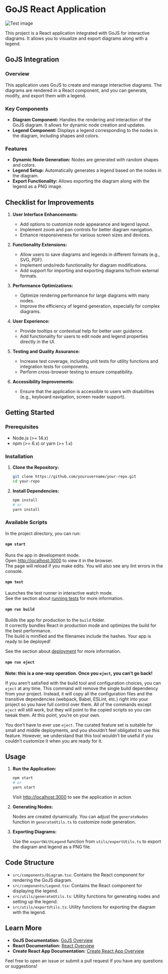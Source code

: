# GoJS React Application

![Test image](/specs.jpg)

This project is a React application integrated with GoJS for interactive diagrams. It allows you to visualize and export diagrams along with a legend.

## GoJS Integration

### Overview

This application uses GoJS to create and manage interactive diagrams. The diagrams are rendered in a React component, and you can generate, modify, and export them with a legend.

### Key Components

- **Diagram Component:** Handles the rendering and interaction of the GoJS diagram. It allows for dynamic node creation and updates.
- **Legend Component:** Displays a legend corresponding to the nodes in the diagram, including shapes and colors.

### Features

- **Dynamic Node Generation:** Nodes are generated with random shapes and colors.
- **Legend Setup:** Automatically generates a legend based on the nodes in the diagram.
- **Export Functionality:** Allows exporting the diagram along with the legend as a PNG image.

## Checklist for Improvements

1. **User Interface Enhancements:**
   - Add options to customize node appearance and legend layout.
   - Implement zoom and pan controls for better diagram navigation.
   - Enhance responsiveness for various screen sizes and devices.

2. **Functionality Extensions:**
   - Allow users to save diagrams and legends in different formats (e.g., SVG, PDF).
   - Implement undo/redo functionality for diagram modifications.
   - Add support for importing and exporting diagrams to/from external formats.

3. **Performance Optimizations:**
   - Optimize rendering performance for large diagrams with many nodes.
   - Improve the efficiency of legend generation, especially for complex diagrams.

4. **User Experience:**
   - Provide tooltips or contextual help for better user guidance.
   - Add functionality for users to edit node and legend properties directly in the UI.

5. **Testing and Quality Assurance:**
   - Increase test coverage, including unit tests for utility functions and integration tests for components.
   - Perform cross-browser testing to ensure compatibility.

6. **Accessibility Improvements:**
   - Ensure that the application is accessible to users with disabilities (e.g., keyboard navigation, screen reader support).

## Getting Started

### Prerequisites

- Node.js (>= 14.x)
- npm (>= 6.x) or yarn (>= 1.x)

### Installation

1. **Clone the Repository:**

   ```bash
   git clone https://github.com/yourusername/your-repo.git
   cd your-repo
   ```

2. **Install Dependencies:**

   ```bash
   npm install
   # or
   yarn install
   ```

### Available Scripts

In the project directory, you can run:

#### `npm start`

Runs the app in development mode.\
Open [http://localhost:3000](http://localhost:3000) to view it in the browser.\
The page will reload if you make edits. You will also see any lint errors in the console.

#### `npm test`

Launches the test runner in interactive watch mode.\
See the section about [running tests](https://facebook.github.io/create-react-app/docs/running-tests) for more information.

#### `npm run build`

Builds the app for production to the `build` folder.\
It correctly bundles React in production mode and optimizes the build for the best performance.\
The build is minified and the filenames include the hashes. Your app is ready to be deployed!

See the section about [deployment](https://facebook.github.io/create-react-app/docs/deployment) for more information.

#### `npm run eject`

**Note: this is a one-way operation. Once you `eject`, you can’t go back!**

If you aren’t satisfied with the build tool and configuration choices, you can `eject` at any time. This command will remove the single build dependency from your project. Instead, it will copy all the configuration files and the transitive dependencies (webpack, Babel, ESLint, etc.) right into your project so you have full control over them. All of the commands except `eject` will still work, but they will point to the copied scripts so you can tweak them. At this point, you’re on your own.

You don’t have to ever use `eject`. The curated feature set is suitable for small and middle deployments, and you shouldn’t feel obligated to use this feature. However, we understand that this tool wouldn’t be useful if you couldn’t customize it when you are ready for it.

## Usage

1. **Run the Application:**

   ```bash
   npm start
   # or
   yarn start
   ```

   Visit [http://localhost:3000](http://localhost:3000) to see the application in action.

2. **Generating Nodes:**

   Nodes are created dynamically. You can adjust the `generateNodes` function in `generateUtils.ts` to customize node generation.

3. **Exporting Diagrams:**

   Use the `exportWithLegend` function from `utils/exportUtils.ts` to export the diagram and legend as a PNG file.

## Code Structure

- `src/components/Diagram.tsx`: Contains the React component for rendering the GoJS diagram.
- `src/components/Legend.tsx`: Contains the React component for displaying the legend.
- `src/utils/generateUtils.ts`: Utility functions for generating nodes and setting up the legend.
- `src/utils/exportUtils.ts`: Utility functions for exporting the diagram with the legend.

## Learn More

- **GoJS Documentation:** [GoJS Overview](https://gojs.net/latest/intro.html)
- **React Documentation:** [React Overview](https://reactjs.org/docs/getting-started.html)
- **Create React App Documentation:** [Create React App Overview](https://facebook.github.io/create-react-app/docs/getting-started)

Feel free to open an issue or submit a pull request if you have any questions or suggestions!
